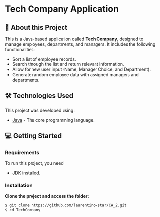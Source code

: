 # Tech Company Application

## 🚀 About this Project

This is a Java-based application called **Tech Company**, designed to manage employees, departments, and managers. It includes the following functionalities:

- Sort a list of employee records.
- Search through the list and return relevant information.
- Allow for new user input (Name, Manager Choice, and Department).
- Generate random employee data with assigned managers and departments.

## 🛠️ Technologies Used

This project was developed using:

- [Java](https://www.java.com/en/) - The core programming language.

## 💻 Getting Started

### Requirements

To run this project, you need:

- [JDK](https://www.oracle.com/java/technologies/downloads/?er=221886) installed.

### Installation

**Clone the project and access the folder:**

```bash
$ git clone https://github.com/laurentino-star/CA_2.git
$ cd TechCompany
